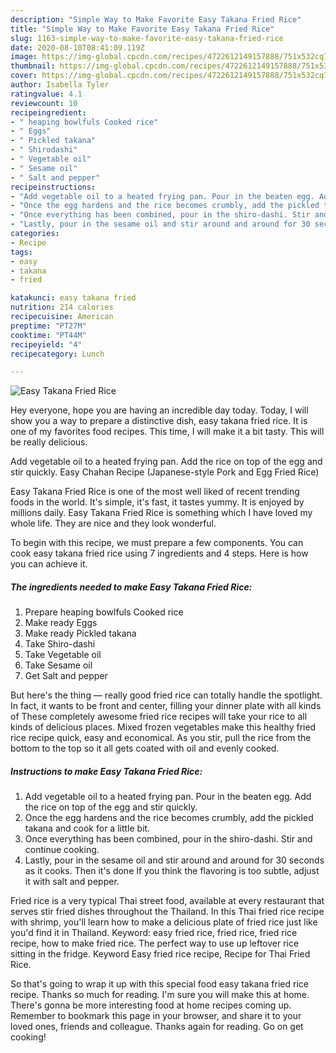 ```yaml
---
description: "Simple Way to Make Favorite Easy Takana Fried Rice"
title: "Simple Way to Make Favorite Easy Takana Fried Rice"
slug: 1163-simple-way-to-make-favorite-easy-takana-fried-rice
date: 2020-08-10T08:41:09.119Z
image: https://img-global.cpcdn.com/recipes/4722612149157888/751x532cq70/easy-takana-fried-rice-recipe-main-photo.jpg
thumbnail: https://img-global.cpcdn.com/recipes/4722612149157888/751x532cq70/easy-takana-fried-rice-recipe-main-photo.jpg
cover: https://img-global.cpcdn.com/recipes/4722612149157888/751x532cq70/easy-takana-fried-rice-recipe-main-photo.jpg
author: Isabella Tyler
ratingvalue: 4.1
reviewcount: 10
recipeingredient:
- " heaping bowlfuls Cooked rice"
- " Eggs"
- " Pickled takana"
- " Shirodashi"
- " Vegetable oil"
- " Sesame oil"
- " Salt and pepper"
recipeinstructions:
- "Add vegetable oil to a heated frying pan. Pour in the beaten egg. Add the rice on top of the egg and stir quickly."
- "Once the egg hardens and the rice becomes crumbly, add the pickled takana and cook for a little bit."
- "Once everything has been combined, pour in the shiro-dashi. Stir and continue cooking."
- "Lastly, pour in the sesame oil and stir around and around for 30 seconds as it cooks. Then it&#39;s done If you think the flavoring is too subtle, adjust it with salt and pepper."
categories:
- Recipe
tags:
- easy
- takana
- fried

katakunci: easy takana fried 
nutrition: 214 calories
recipecuisine: American
preptime: "PT27M"
cooktime: "PT44M"
recipeyield: "4"
recipecategory: Lunch

---
```



![Easy Takana Fried Rice](https://img-global.cpcdn.com/recipes/4722612149157888/751x532cq70/easy-takana-fried-rice-recipe-main-photo.jpg)

Hey everyone, hope you are having an incredible day today. Today, I will show you a way to prepare a distinctive dish, easy takana fried rice. It is one of my favorites food recipes. This time, I will make it a bit tasty. This will be really delicious.

Add vegetable oil to a heated frying pan. Add the rice on top of the egg and stir quickly. Easy Chahan Recipe (Japanese-style Pork and Egg Fried Rice)

Easy Takana Fried Rice is one of the most well liked of recent trending foods in the world. It's simple, it's fast, it tastes yummy. It is enjoyed by millions daily. Easy Takana Fried Rice is something which I have loved my whole life. They are nice and they look wonderful.


To begin with this recipe, we must prepare a few components. You can cook easy takana fried rice using 7 ingredients and 4 steps. Here is how you can achieve it.

<!--inarticleads1-->

##### The ingredients needed to make Easy Takana Fried Rice:

1. Prepare  heaping bowlfuls Cooked rice
1. Make ready  Eggs
1. Make ready  Pickled takana
1. Take  Shiro-dashi
1. Take  Vegetable oil
1. Take  Sesame oil
1. Get  Salt and pepper


But here&#39;s the thing — really good fried rice can totally handle the spotlight. In fact, it wants to be front and center, filling your dinner plate with all kinds of These completely awesome fried rice recipes will take your rice to all kinds of delicious places. Mixed frozen vegetables make this healthy fried rice recipe quick, easy and economical. As you stir, pull the rice from the bottom to the top so it all gets coated with oil and evenly cooked. 

<!--inarticleads2-->

##### Instructions to make Easy Takana Fried Rice:

1. Add vegetable oil to a heated frying pan. Pour in the beaten egg. Add the rice on top of the egg and stir quickly.
1. Once the egg hardens and the rice becomes crumbly, add the pickled takana and cook for a little bit.
1. Once everything has been combined, pour in the shiro-dashi. Stir and continue cooking.
1. Lastly, pour in the sesame oil and stir around and around for 30 seconds as it cooks. Then it&#39;s done If you think the flavoring is too subtle, adjust it with salt and pepper.


Fried rice is a very typical Thai street food, available at every restaurant that serves stir fried dishes throughout the Thailand. In this Thai fried rice recipe with shrimp, you&#39;ll learn how to make a delicious plate of fried rice just like you&#39;d find it in Thailand. Keyword: easy fried rice, fried rice, fried rice recipe, how to make fried rice. The perfect way to use up leftover rice sitting in the fridge. Keyword Easy fried rice recipe, Recipe for Thai Fried Rice. 

So that's going to wrap it up with this special food easy takana fried rice recipe. Thanks so much for reading. I'm sure you will make this at home. There's gonna be more interesting food at home recipes coming up. Remember to bookmark this page in your browser, and share it to your loved ones, friends and colleague. Thanks again for reading. Go on get cooking!

